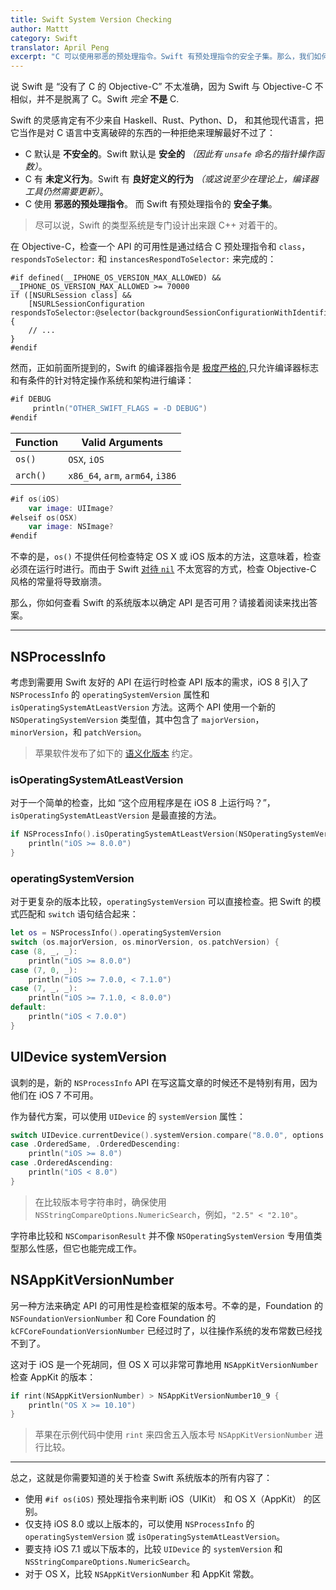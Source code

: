 ```yaml
---
title: Swift System Version Checking
author: Mattt
category: Swift
translator: April Peng
excerpt: "C 可以使用邪恶的预处理指令。Swift 有预处理指令的安全子集。那么，我们如何检查系统版本的 API 兼容性？"
---
```


说 Swift 是 “没有了 C 的 Objective-C” 不太准确，因为 Swift 与 Objective-C 不相似，并不是脱离了 C。Swift _完全_ **不是** C.

Swift 的灵感肯定有不少来自 Haskell、Rust、Python、D， 和其他现代语言，把它当作是对 C 语言中支离破碎的东西的一种拒绝来理解最好不过了：

- C 默认是 **不安全的**。Swift 默认是 **安全的** _（因此有 `unsafe` 命名的指针操作函数）_。
- C 有 **未定义行为**。Swift 有 **良好定义的行为** _（或这说至少在理论上，编译器工具仍然需要更新）_。
- C 使用 **邪恶的预处理指令**。 而 Swift 有预处理指令的 **安全子集**。

> 尽可以说，Swift 的类型系统是专门设计出来跟 C++ 对着干的。

在 Objective-C，检查一个 API 的可用性是通过结合 C 预处理指令和 `class`，`respondsToSelector:` 和 `instancesRespondToSelector:` 来完成的：

```objc
#if defined(__IPHONE_OS_VERSION_MAX_ALLOWED) && __IPHONE_OS_VERSION_MAX_ALLOWED >= 70000
if ([NSURLSession class] &&
    [NSURLSessionConfiguration respondsToSelector:@selector(backgroundSessionConfigurationWithIdentifier:)]) {
    // ...
}
#endif
```

然而，正如前面所提到的，Swift 的编译器指令是 [极度严格的](https://developer.apple.com/library/ios/documentation/Swift/Conceptual/BuildingCocoaApps/InteractingWithCAPIs.html#//apple_ref/doc/uid/TP40014216-CH8-XID_20),只允许编译器标志和有条件的针对特定操作系统和架构进行编译：

```swift
#if DEBUG
     println("OTHER_SWIFT_FLAGS = -D DEBUG")
#endif
```

| Function | Valid Arguments                    |
|----------|------------------------------------|
| `os()`   | `OSX`, `iOS`                      |
| `arch()` | `x86_64`, `arm`, `arm64`, `i386`   |

```swift
#if os(iOS)
    var image: UIImage?
#elseif os(OSX)
    var image: NSImage?
#endif
```

不幸的是，`os()` 不提供任何检查特定 OS X 或 iOS 版本的方法，这意味着，检查必须在运行时进行。而由于 Swift [对待 `nil`](https://nshipster.cn/nil/) 不太宽容的方式，检查 Objective-C 风格的常量将导致崩溃。

那么，你如何查看 Swift 的系统版本以确定 API 是否可用？请接着阅读来找出答案。

* * *

## NSProcessInfo

考虑到需要用 Swift 友好的 API 在运行时检查 API 版本的需求，iOS 8 引入了 `NSProcessInfo` 的 `operatingSystemVersion` 属性和 `isOperatingSystemAtLeastVersion` 方法。这两个 API 使用一个新的 `NSOperatingSystemVersion` 类型值，其中包含了 `majorVersion`，`minorVersion`，和 `patchVersion`。

> 苹果软件发布了如下的 [语义化版本](http://semver.org) 约定。

### isOperatingSystemAtLeastVersion

对于一个简单的检查，比如 “这个应用程序是在 iOS 8 上运行吗？”，`isOperatingSystemAtLeastVersion` 是最直接的方法。

```swift
if NSProcessInfo().isOperatingSystemAtLeastVersion(NSOperatingSystemVersion(majorVersion: 8, minorVersion: 0, patchVersion: 0)) {
    println("iOS >= 8.0.0")
}
```

### operatingSystemVersion

对于更复杂的版本比较，`operatingSystemVersion` 可以直接检查。把 Swift 的模式匹配和 `switch` 语句结合起来：

```swift
let os = NSProcessInfo().operatingSystemVersion
switch (os.majorVersion, os.minorVersion, os.patchVersion) {
case (8, _, _):
    println("iOS >= 8.0.0")
case (7, 0, _):
    println("iOS >= 7.0.0, < 7.1.0")
case (7, _, _):
    println("iOS >= 7.1.0, < 8.0.0")
default:
    println("iOS < 7.0.0")
}
```

## UIDevice systemVersion

讽刺的是，新的 `NSProcessInfo` API 在写这篇文章的时候还不是特别有用，因为他们在 iOS 7 不可用。

作为替代方案，可以使用 `UIDevice` 的 `systemVersion` 属性：

```swift
switch UIDevice.currentDevice().systemVersion.compare("8.0.0", options: NSStringCompareOptions.NumericSearch) {
case .OrderedSame, .OrderedDescending:
    println("iOS >= 8.0")
case .OrderedAscending:
    println("iOS < 8.0")
}
```

> 在比较版本号字符串时，确保使用 `NSStringCompareOptions.NumericSearch`，例如，`"2.5" < "2.10"`。

字符串比较和 `NSComparisonResult` 并不像 `NSOperatingSystemVersion` 专用值类型那么性感，但它也能完成工作。

## NSAppKitVersionNumber

另一种方法来确定 API 的可用性是检查框架的版本号。不幸的是，Foundation 的 `NSFoundationVersionNumber` 和 Core Foundation 的 `kCFCoreFoundationVersionNumber` 已经过时了，以往操作系统的发布常数已经找不到了。

这对于 iOS 是一个死胡同，但 OS X 可以非常可靠地用 `NSAppKitVersionNumber` 检查 AppKit 的版本：

```swift
if rint(NSAppKitVersionNumber) > NSAppKitVersionNumber10_9 {
    println("OS X >= 10.10")
}
```

> 苹果在示例代码中使用 `rint` 来四舍五入版本号 `NSAppKitVersionNumber` 进行比较。

* * *

总之，这就是你需要知道的关于检查 Swift 系统版本的所有内容了：

- 使用 `#if os(iOS)` 预处理指令来判断 iOS（UIKit） 和 OS X（AppKit） 的区别。
- 仅支持 iOS 8.0 或以上版本的，可以使用 `NSProcessInfo` 的 `operatingSystemVersion` 或 `isOperatingSystemAtLeastVersion`。
- 要支持 iOS 7.1 或以下版本的，比较 `UIDevice` 的 `systemVersion` 和 `NSStringCompareOptions.NumericSearch`。
- 对于 OS X，比较 `NSAppKitVersionNumber` 和 AppKit 常数。
```
